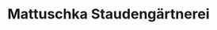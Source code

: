 ---
title: "Mattuschka Staudengärtnerei"
url: /klagenfurt-am-woerthersee/mattuschka-staudengaertnerei/
shop: Garten-Center
---